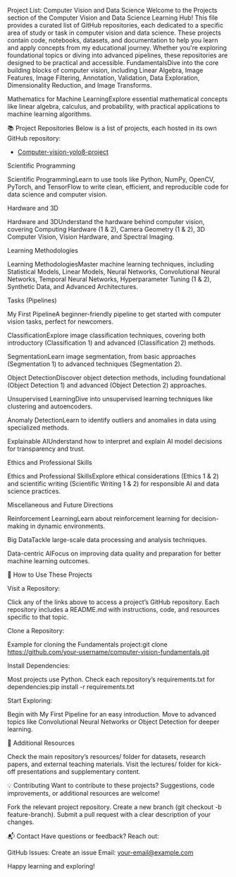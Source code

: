 Project List: Computer Vision and Data Science
Welcome to the Projects section of the Computer Vision and Data Science Learning Hub! 
This file provides a curated list of GitHub repositories, each dedicated to a specific area of study or task in computer vision and data science.
These projects contain code, notebooks, datasets, and documentation to help you learn and apply concepts from my educational journey.
Whether you're exploring foundational topics or diving into advanced pipelines, these repositories are designed to be practical and accessible.
FundamentalsDive into the core building blocks of computer vision, including Linear Algebra, Image Features, Image Filtering, Annotation, Validation, 
Data Exploration, Dimensionality Reduction, and Image Transforms.

Mathematics for Machine LearningExplore essential mathematical concepts like linear algebra, calculus, and probability, with practical applications 
to machine learning algorithms.

📚 Project Repositories
Below is a list of projects, each hosted in its own GitHub repository:

*  [Computer-vision-yolo8-project](https://github.com/ties2/Computer-vision-yolo8-project)



Scientific Programming

Scientific ProgrammingLearn to use tools like Python, NumPy, OpenCV, PyTorch, and TensorFlow to write clean, efficient, and reproducible code for data science and computer vision.

Hardware and 3D

Hardware and 3DUnderstand the hardware behind computer vision, covering Computing Hardware (1 & 2), Camera Geometry (1 & 2), 3D Computer Vision, Vision Hardware, and Spectral Imaging.

Learning Methodologies

Learning MethodologiesMaster machine learning techniques, including Statistical Models, Linear Models, Neural Networks, Convolutional Neural Networks, Temporal Neural Networks, Hyperparameter Tuning (1 & 2), Synthetic Data, and Advanced Architectures.

Tasks (Pipelines)

My First PipelineA beginner-friendly pipeline to get started with computer vision tasks, perfect for newcomers.

ClassificationExplore image classification techniques, covering both introductory (Classification 1) and advanced (Classification 2) methods.

SegmentationLearn image segmentation, from basic approaches (Segmentation 1) to advanced techniques (Segmentation 2).

Object DetectionDiscover object detection methods, including foundational (Object Detection 1) and advanced (Object Detection 2) approaches.

Unsupervised LearningDive into unsupervised learning techniques like clustering and autoencoders.

Anomaly DetectionLearn to identify outliers and anomalies in data using specialized methods.

Explainable AIUnderstand how to interpret and explain AI model decisions for transparency and trust.


Ethics and Professional Skills

Ethics and Professional SkillsExplore ethical considerations (Ethics 1 & 2) and scientific writing (Scientific Writing 1 & 2) for responsible AI and data science practices.

Miscellaneous and Future Directions

Reinforcement LearningLearn about reinforcement learning for decision-making in dynamic environments.

Big DataTackle large-scale data processing and analysis techniques.

Data-centric AIFocus on improving data quality and preparation for better machine learning outcomes.


🚀 How to Use These Projects

Visit a Repository:

Click any of the links above to access a project’s GitHub repository.
Each repository includes a README.md with instructions, code, and resources specific to that topic.


Clone a Repository:

Example for cloning the Fundamentals project:git clone https://github.com/your-username/computer-vision-fundamentals.git




Install Dependencies:

Most projects use Python. Check each repository’s requirements.txt for dependencies:pip install -r requirements.txt




Start Exploring:

Begin with My First Pipeline for an easy introduction.
Move to advanced topics like Convolutional Neural Networks or Object Detection for deeper learning.



🔗 Additional Resources

Check the main repository’s resources/ folder for datasets, research papers, and external teaching materials.
Visit the lectures/ folder for kick-off presentations and supplementary content.

💡 Contributing
Want to contribute to these projects? Suggestions, code improvements, or additional resources are welcome!

Fork the relevant project repository.
Create a new branch (git checkout -b feature-branch).
Submit a pull request with a clear description of your changes.

📬 Contact
Have questions or feedback? Reach out:

GitHub Issues: Create an issue
Email: your-email@example.com

Happy learning and exploring! 

